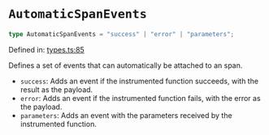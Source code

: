 # `AutomaticSpanEvents`

```ts
type AutomaticSpanEvents = "success" | "error" | "parameters";
```

Defined in: [types.ts:85](https://github.com/adobe/commerce-integration-starter-kit/blob/dc8e8d16862bde414fa630722c6f5b2fafb02d6d/packages/aio-sk-lib-telemetry/source/types.ts#L85)

Defines a set of events that can automatically be attached to an span.

- `success`: Adds an event if the instrumented function succeeds, with the result as the payload.
- `error`: Adds an event if the instrumented function fails, with the error as the payload.
- `parameters`: Adds an event with the parameters received by the instrumented function.
